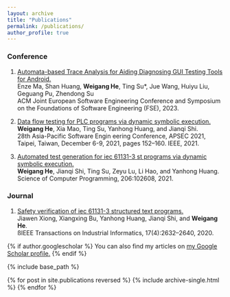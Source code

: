 ```yaml
---
layout: archive
title: "Publications"
permalink: /publications/
author_profile: true
---
```

### Conference

1. [Automata-based Trace Analysis for Aiding Diagnosing GUI Testing Tools for Android.](https://tingsu.github.io/files/fse23-DDroid.pdf)  <br>
Enze Ma, Shan Huang, **Weigang He**, Ting Su*, Jue Wang, Huiyu Liu, Geguang Pu, Zhendong Su  <br>
ACM Joint European Software Engineering Conference and Symposium on the Foundations of Software Engineering (FSE), 2023.

2. [Data flow testing for PLC programs via dynamic symbolic execution.](https://ieeexplore.ieee.org/document/9712019)  <br>
**Weigang He**, Xia Mao, Ting Su, Yanhong Huang, and Jianqi Shi. <br>
28th Asia-Pacific Software Engin eering Conference, APSEC 2021, Taipei, Taiwan, December 6-9, 2021, pages 152–160. IEEE, 2021.

3. [Automated test generation for iec 61131-3 st programs via dynamic symbolic execution.](https://www.sciencedirect.com/science/article/pii/S0167642321000010)<br>
   **Weigang He**, Jianqi Shi, Ting Su, Zeyu Lu, Li Hao, and Yanhong Huang. <br>
   Science of Computer Programming, 206:102608, 2021.


<!-- 
 * [ESEC/FSE 2022] **Haoxin Tu**, Lingxiao Jiang, Xuhua Ding, and He Jiang, "FastKLEE: Faster Symbolic Execution via Reducing Redundant Bound Checking of Type-Safe Pointers", in *the Tool Demonstrations Track of ACM Joint European Software Engineering Conference and Symposium on the Foundations of Software Engineering (ESEC/FSE 2022)*. [[PDF]](https://haoxintu.github.io/files/fse2022-FastKLEE.pdf) [[Source Code]](https://github.com/haoxintu/FastKLEE) [[Video Demo]](https://youtu.be/iLLlZD384zM) [[Slides]](https://haoxintu.github.io/files/FastKLEE-slides.pdf)
 * [ISSRE 2022] **Haoxin Tu**, He Jiang, Xiaochen Li, Zhilei Ren, Zhide Zhou, and Lingxiao Jiang, "RemGen: Remanufacturing A Random Program Generator for Compiler Testing", in *the 33rd IEEE International Symposium on Software Reliability Engineering (ISSRE 2022)*. [[PDF]](https://haoxintu.github.io/files/issre2022-camera-ready.pdf) [[Source Code]](https://github.com/haoxintu/RemCCG) [[Slides]](https://haoxintu.github.io/files/RemGen-slides.pdf) -->


### Journal
1. [Safety verification of iec 61131-3 structured text programs.](https://ieeexplore.ieee.org/document/9107345) <br>
Jiawen Xiong, Xiangxing Bu, Yanhong Huang, Jianqi Shi, and **Weigang He**. <br>
ßIEEE Transactions on Industrial Informatics, 17(4):2632–2640, 2020.

 <!-- * [TR 2022] **Haoxin Tu**, He Jiang, Zhide Zhou, Yixuan Tang, Zhilei Ren, Lei Qiao, and Lingxiao Jiang, "Detecting C++ Compiler Front-end Bugs via Grammar Mutation and Differential Testing", in *IEEE Transactions on Reliability*, 2022. [[IEEE Early Access]](https://ieeexplore.ieee.org/document/9777893) [[Authors' Draft]](https://haoxintu.github.io/files/tr-2022-draft.pdf) [[Bug Reports]](https://github.com/haoxintu/CCOFT/blob/main/reported-bugs.md) -->

{% if author.googlescholar %}
  You can also find my articles on <u><a href="{{author.googlescholar}}">my Google Scholar profile</a>.</u>
{% endif %}

{% include base_path %}

{% for post in site.publications reversed %}
  {% include archive-single.html %}
{% endfor %}
